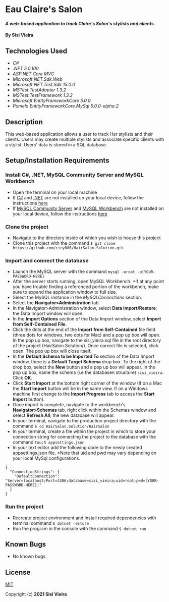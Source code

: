 # Eau Claire's Salon

#### _A web-based application to track Claire's Salon's stylists and clients._

#### By **Sisi Vieira**

## Technologies Used

* _C#_
* _.NET 5.0.100_
* _ASP.NET Core MVC_
* _Microsoft.NET.Sdk.Web_
* _Microsoft.NET.Test.Sdk 15.0.0_
* _MSTest.TestAdapter 1.3.2_
* _MSTest.TestFramework 1.3.2_
* _Microsoft.EntityFrameworkCore 5.0.0_
* _Pomelo.EntityFrameworkCore.MySql 5.0.0-alpha.2_

## Description

This web-based application allows a user to track Her stylists and their clients. Users may create multiple stylists and associate specific clients with a stylist. Users' data is stored in a SQL database.

## Setup/Installation Requirements

### Install C#, .NET, MySQL Community Server and MySQL Workbench
* Open the terminal on your local machine
* If [C#](https://docs.microsoft.com/en-us/dotnet/csharp/) and [.NET](https://docs.microsoft.com/en-us/dotnet/) are not installed on your local device, follow the instructions [here](https://www.learnhowtoprogram.com/c-and-net-part-time-c-and-react-track/getting-started-with-c/installing-c-and-net)
* If [MySQL Community Server](https://dev.mysql.com/downloads/mysql/) and [MySQL Workbench](https://www.mysql.com/products/workbench/) are not installed on your local device, follow the instructions [here](https://www.learnhowtoprogram.com/c-and-net-part-time-c-and-react-track/getting-started-with-c/installing-and-configuring-mysql)

### Clone the project
* Navigate to the directory inside of which you wish to house this project
* Clone this project with the command `$ git clone https://github.com/cicy886/HairSalon.Solution.git`

### Import and connect the database
* Launch the MySQL server with the command `mysql -uroot -p[YOUR-PASSWORD-HERE]`
* After the server starts running, open MySQL Workbench. *If at any point you have trouble finding a referenced portion of the workbench, make sure to expand the application window to full size.
* Select the MySQL instance in the _MySQLConnections_ section.
* Select the __Navigator>Administration__ tab.
* In the Navigator>Administration window, select __Data Import/Restore__; the Data Import window will open.
* In the __Import Options__ section of the Data Import window, select __Import from Self-Contained File__.
* Click the dots at the end of the __Import from Self-Contained__ file field (three dots for windows, two dots for Mac) and a pop up box will open. In the pop up box, navigate to the sisi_vieira.sql file in the root directory of the project (HairSalon.Solution/). Once correct file is selected, click open. The pop up box will close itself.
* In the __Default Schema to be Imported To__ section of the Data Import window, there is a __Default Target Schema__ drop box. To the right of the drop box, select the __New__ button and a pop up box will appear. In the pop up box, name the schema (i.e the databasen structure) `sisi_vieira`. Click __OK__.
* Click __Start Import__ at the bottom right corner of the window (If on a Mac the __Start Import__ button will be in the same view. If on a Windows machine first change to the __Import Progress__ tab to access the __Start Import__ button).
* Once import is complete, navigate to the workbench's __Navigator>Schemas__ tab, right click within the Schemas window and select __Refresh All__; the new database will appear. 
* In your terminal, navigate to the production project directory with the command `$ cd HairSalon.Solution/HairSalon`
* In your terminal, create a file within the project in which to store your connection string for connecting the project to the database with the command `touch appsettings.json`
* In your text editor add the following code to the newly created appsettings.json file. *Note that uid and pwd may vary depending on your local MySql configurations.
```
{
  "ConnectionStrings": {
    "DefaultConnection": "Server=localhost;Port=3306;database=sisi_vieira;uid=root;pwd=[YOUR-PASSWORD-HERE];"
  }
}
```

### Run the project
* Recreate project environment and install required dependencies with terminal command `$ dotnet restore`
* Run the program in the console with the command `$ dotnet run`

## Known Bugs

* No known bugs.

## License
[MIT](https://opensource.org/licenses/MIT)

Copyright (c) **2021 Sisi Vieira**